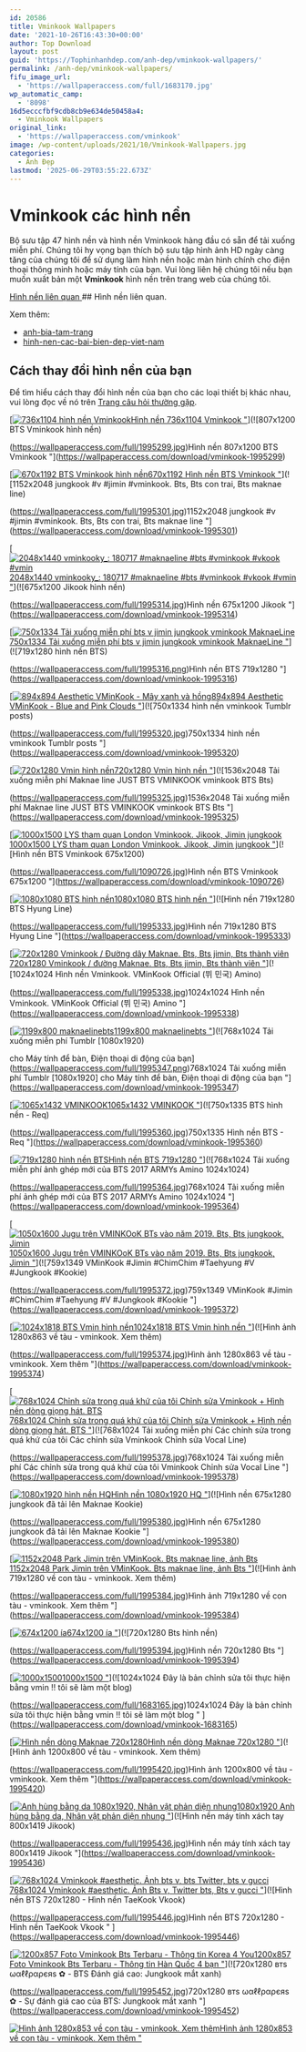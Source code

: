 ```yaml
---
id: 20586
title: Vminkook Wallpapers
date: '2021-10-26T16:43:30+00:00'
author: Top Download
layout: post
guid: 'https://Tophinhanhdep.com/anh-dep/vminkook-wallpapers/'
permalink: /anh-dep/vminkook-wallpapers/
fifu_image_url:
  - 'https://wallpaperaccess.com/full/1683170.jpg'
wp_automatic_camp:
  - '8098'
16d5ecccfbf9cdb8cb9e634de50458a4:
  - Vminkook Wallpapers
original_link:
  - 'https://wallpaperaccess.com/vminkook'
image: /wp-content/uploads/2021/10/Vminkook-Wallpapers.jpg
categories:
  - Ảnh Đẹp
lastmod: '2025-06-29T03:55:22.673Z'
---
```

# Vminkook các hình nền

Bộ sưu tập 47 hình nền và hình nền Vminkook hàng đầu có sẵn để tải xuống miễn phí. Chúng tôi hy vọng bạn thích bộ sưu tập hình ảnh HD ngày càng tăng của chúng tôi để sử dụng làm hình nền hoặc màn hình chính cho điện thoại thông minh hoặc máy tính của bạn. Vui lòng liên hệ chúng tôi nếu bạn muốn xuất bản một **Vminkook** hình nền trên trang web của chúng tôi.

[Hình nền liên quan ](#related) ## Hình nền liên quan.

   
 Xem thêm:

   
- [anh-bia-tam-trang](https://tophinhanhdep.com/anh-bia/anh-bia-tam-trang/)
- [hinh-nen-cac-bai-bien-dep-viet-nam](https://tophinhanhdep.com/anh-dep/hinh-nen-cac-bai-bien-dep-viet-nam/)

## Cách thay đổi hình nền của bạn

Để tìm hiểu cách thay đổi hình nền của bạn cho các loại thiết bị khác nhau, vui lòng đọc về nó trên [Trang câu hỏi thường gặp](https://tophinhanhdep.com/faq/).

  
[[![736x1104 hình nền Vminkook](https://wallpaperaccess.com/full/1683170.jpg)Hình nền 736x1104 Vminkook "](https://wallpaperaccess.com/download/vminkook-1683170)](![807x1200 BTS Vminkook hình nền)

(https://wallpaperaccess.com/full/1995299.jpg)Hình nền 807x1200 BTS Vminkook "](https://wallpaperaccess.com/download/vminkook-1995299)

[[![670x1192 BTS Vminkook hình nền](https://wallpaperaccess.com/full/1995300.jpg)670x1192 Hình nền BTS Vminkook "](https://wallpaperaccess.com/download/vminkook-1995300)](![1152x2048 jungkook #v #jimin #vminkook.  Bts, Bts con trai, Bts maknae line)

(https://wallpaperaccess.com/full/1995301.jpg)1152x2048 jungkook #v #jimin #vminkook. Bts, Bts con trai, Bts maknae line "](https://wallpaperaccess.com/download/vminkook-1995301)

[[![2048x1440 vminkooky_: 180717 #maknaeline #bts #vminkook #vkook #vmin](https://wallpaperaccess.com/full/1995304.jpg)2048x1440 vminkooky\_: 180717 #maknaeline #bts #vminkook #vkook #vmin "](https://wallpaperaccess.com/download/vminkook-1995304)](![675x1200 Jikook hình nền)

(https://wallpaperaccess.com/full/1995314.jpg)Hình nền 675x1200 Jikook "](https://wallpaperaccess.com/download/vminkook-1995314)

[[![750x1334 Tải xuống miễn phí bts v jimin jungkook vminkook MaknaeLine](https://wallpaperaccess.com/full/1995315.jpg)750x1334 Tải xuống miễn phí bts v jimin jungkook vminkook MaknaeLine "](https://wallpaperaccess.com/download/vminkook-1995315)](![719x1280 hình nền BTS)

(https://wallpaperaccess.com/full/1995316.png)Hình nền BTS 719x1280 "](https://wallpaperaccess.com/download/vminkook-1995316)

[[![894x894 Aesthetic VMinKook - Mây xanh và hồng](https://wallpaperaccess.com/full/1995317.jpg)894x894 Aesthetic VMinKook - Blue and Pink Clouds "](https://wallpaperaccess.com/download/vminkook-1995317)](![750x1334 hình nền vminkook Tumblr posts)

(https://wallpaperaccess.com/full/1995320.jpg)750x1334 hình nền vminkook Tumblr posts "](https://wallpaperaccess.com/download/vminkook-1995320)

[[![720x1280 Vmin hình nền](https://wallpaperaccess.com/full/1683063.jpg)720x1280 Vmin hình nền "](https://wallpaperaccess.com/download/vminkook-1683063)](![1536x2048 Tải xuống miễn phí Maknae line JUST BTS VMINKOOK vminkook BTS Bts)

(https://wallpaperaccess.com/full/1995325.jpg)1536x2048 Tải xuống miễn phí Maknae line JUST BTS VMINKOOK vminkook BTS Bts "](https://wallpaperaccess.com/download/vminkook-1995325)

[[![1000x1500 LYS tham quan London Vminkook.  Jikook, Jimin jungkook](https://wallpaperaccess.com/full/1995328.jpg)1000x1500 LYS tham quan London Vminkook. Jikook, Jimin jungkook "](https://wallpaperaccess.com/download/vminkook-1995328)](![Hình nền BTS Vminkook 675x1200)

(https://wallpaperaccess.com/full/1090726.jpg)Hình nền BTS Vminkook 675x1200 "](https://wallpaperaccess.com/download/vminkook-1090726)

[[![1080x1080 BTS hình nền](https://wallpaperaccess.com/full/1995330.jpg)1080x1080 BTS hình nền "](https://wallpaperaccess.com/download/vminkook-1995330)](![Hình nền 719x1280 BTS Hyung Line)

(https://wallpaperaccess.com/full/1995333.jpg)Hình nền 719x1280 BTS Hyung Line "](https://wallpaperaccess.com/download/vminkook-1995333)

[[![720x1280 Vminkook / Đường dây Maknae.  Bts, Bts jimin, Bts thành viên](https://wallpaperaccess.com/full/1995336.jpg)720x1280 Vminkook / đường Maknae. Bts, Bts jimin, Bts thành viên "](https://wallpaperaccess.com/download/vminkook-1995336)](![1024x1024 Hình nền Vminkook.  VMinKook Official (뷔 민국) Amino)

(https://wallpaperaccess.com/full/1995338.jpg)1024x1024 Hình nền Vminkook. VMinKook Official (뷔 민국) Amino "](https://wallpaperaccess.com/download/vminkook-1995338)

[[![1199x800 maknaelinebts](https://wallpaperaccess.com/full/1995343.jpg)1199x800 maknaelinebts "](https://wallpaperaccess.com/download/vminkook-1995343)](![768x1024 Tải xuống miễn phí Tumblr [1080x1920)

 cho Máy tính để bàn, Điện thoại di động của bạn](https://wallpaperaccess.com/full/1995347.png)768x1024 Tải xuống miễn phí Tumblr \[1080x1920\] cho Máy tính để bàn, Điện thoại di động của bạn "](https://wallpaperaccess.com/download/vminkook-1995347)

[[![1065x1432 VMINKOOK](https://wallpaperaccess.com/full/1995357.jpg)1065x1432 VMINKOOK "](https://wallpaperaccess.com/download/vminkook-1995357)](![750x1335 BTS hình nền - Req)

(https://wallpaperaccess.com/full/1995360.jpg)750x1335 Hình nền BTS - Req "](https://wallpaperaccess.com/download/vminkook-1995360)

[[![719x1280 hình nền BTS](https://wallpaperaccess.com/full/1995362.png)Hình nền BTS 719x1280 "](https://wallpaperaccess.com/download/vminkook-1995362)](![768x1024 Tải xuống miễn phí ảnh ghép mới của BTS 2017 ARMYs Amino 1024x1024)

(https://wallpaperaccess.com/full/1995364.jpg)768x1024 Tải xuống miễn phí ảnh ghép mới của BTS 2017 ARMYs Amino 1024x1024 "](https://wallpaperaccess.com/download/vminkook-1995364)

[[![1050x1600 Jugu trên VMINKOoK BTs vào năm 2019. Bts, Bts jungkook, Jimin](https://wallpaperaccess.com/full/1995370.jpg)1050x1600 Jugu trên VMINKOoK BTs vào năm 2019. Bts, Bts jungkook, Jimin "](https://wallpaperaccess.com/download/vminkook-1995370)](![759x1349 VMinKook #Jimin #ChimChim #Taehyung #V #Jungkook #Kookie)

(https://wallpaperaccess.com/full/1995372.jpg)759x1349 VMinKook #Jimin #ChimChim #Taehyung #V #Jungkook #Kookie "](https://wallpaperaccess.com/download/vminkook-1995372)

[[![1024x1818 BTS Vmin hình nền](https://wallpaperaccess.com/full/1683062.jpg)1024x1818 BTS Vmin hình nền "](https://wallpaperaccess.com/download/vminkook-1683062)](![Hình ảnh 1280x863 về tàu - vminkook.  Xem thêm)

(https://wallpaperaccess.com/full/1995374.jpg)Hình ảnh 1280x863 về tàu - vminkook. Xem thêm "](https://wallpaperaccess.com/download/vminkook-1995374)

[[![768x1024 Chỉnh sửa trong quá khứ của tôi Chỉnh sửa Vminkook + Hình nền dòng giọng hát.  BTS](https://wallpaperaccess.com/full/1995376.jpg)768x1024 Chỉnh sửa trong quá khứ của tôi Chỉnh sửa Vminkook + Hình nền dòng giọng hát. BTS "](https://wallpaperaccess.com/download/vminkook-1995376)](![768x1024 Tải xuống miễn phí Các chỉnh sửa trong quá khứ của tôi Các chỉnh sửa Vminkook Chỉnh sửa Vocal Line)

(https://wallpaperaccess.com/full/1995378.jpg)768x1024 Tải xuống miễn phí Các chỉnh sửa trong quá khứ của tôi Vminkook Chỉnh sửa Vocal Line "](https://wallpaperaccess.com/download/vminkook-1995378)

[[![1080x1920 hình nền HQ](https://wallpaperaccess.com/full/1995379.png)Hình nền 1080x1920 HQ "](https://wallpaperaccess.com/download/vminkook-1995379)](![Hình nền 675x1280 jungkook đã tải lên Maknae Kookie)

(https://wallpaperaccess.com/full/1995380.jpg)Hình nền 675x1280 jungkook đã tải lên Maknae Kookie "](https://wallpaperaccess.com/download/vminkook-1995380)

[[![1152x2048 Park Jimin trên VMinKook.  Bts maknae line, ảnh Bts](https://wallpaperaccess.com/full/1995383.jpg)1152x2048 Park Jimin trên VMinKook. Bts maknae line, ảnh Bts "](https://wallpaperaccess.com/download/vminkook-1995383)](![Hình ảnh 719x1280 về con tàu - vminkook.  Xem thêm)

(https://wallpaperaccess.com/full/1995384.jpg)Hình ảnh 719x1280 về con tàu - vminkook. Xem thêm "](https://wallpaperaccess.com/download/vminkook-1995384)

[[![674x1200 ía](https://wallpaperaccess.com/full/1995388.jpg)674x1200 ía "](https://wallpaperaccess.com/download/vminkook-1995388)](![720x1280 Bts hình nền)

(https://wallpaperaccess.com/full/1995394.jpg)Hình nền 720x1280 Bts "](https://wallpaperaccess.com/download/vminkook-1995394)

[[![1000x1500 ](https://wallpaperaccess.com/full/1995400.jpg)1000x1500 "](https://wallpaperaccess.com/download/vminkook-1995400)](![1024x1024 Đây là bản chỉnh sửa tôi thực hiện bằng vmin !!  tôi sẽ làm một blog)

(https://wallpaperaccess.com/full/1683165.jpg)1024x1024 Đây là bản chỉnh sửa tôi thực hiện bằng vmin !! tôi sẽ làm một blog " ](https://wallpaperaccess.com/download/vminkook-1683165)

[[![Hình nền dòng Maknae 720x1280](https://wallpaperaccess.com/full/1995418.jpg)Hình nền dòng Maknae 720x1280 "](https://wallpaperaccess.com/download/vminkook-1995418)](![Hình ảnh 1200x800 về tàu - vminkook.  Xem thêm)

(https://wallpaperaccess.com/full/1995420.jpg)Hình ảnh 1200x800 về tàu - vminkook. Xem thêm "](https://wallpaperaccess.com/download/vminkook-1995420)

[[![Anh hùng bằng da 1080x1920, Nhân vật phản diện nhung](https://wallpaperaccess.com/full/1995430.png)1080x1920 Anh hùng bằng da, Nhân vật phản diện nhung "](https://wallpaperaccess.com/download/vminkook-1995430)](![Hình nền máy tính xách tay 800x1419 Jikook)

(https://wallpaperaccess.com/full/1995436.jpg)Hình nền máy tính xách tay 800x1419 Jikook "](https://wallpaperaccess.com/download/vminkook-1995436)

[[![768x1024 Vminkook #aesthetic.  Ảnh bts v, bts Twitter, bts v gucci](https://wallpaperaccess.com/full/1995438.jpg)768x1024 Vminkook #aesthetic. Ảnh Bts v, Twitter bts, Bts v gucci "](https://wallpaperaccess.com/download/vminkook-1995438)](![Hình nền BTS 720x1280 - Hình nền TaeKook Vkook)

(https://wallpaperaccess.com/full/1995446.jpg)Hình nền BTS 720x1280 - Hình nền TaeKook Vkook " ](https://wallpaperaccess.com/download/vminkook-1995446)

[[![1200x857 Foto Vminkook Bts Terbaru - Thông tin Korea 4 You](https://wallpaperaccess.com/full/1995449.jpg)1200x857 Foto Vminkook Bts Terbaru - Thông tin Hàn Quốc 4 bạn "](https://wallpaperaccess.com/download/vminkook-1995449)](![720x1280 втs ωαℓℓραρєяs ✿ - BTS Đánh giá cao: Jungkook mắt xanh)

(https://wallpaperaccess.com/full/1995452.jpg)720x1280 втs ωαℓℓραρєяs ✿ - Sự đánh giá cao của BTS: Jungkook mắt xanh "](https://wallpaperaccess.com/download/vminkook-1995452)

[![Hình ảnh 1280x853 về con tàu - vminkook.  Xem thêm](https://wallpaperaccess.com/full/1995455.jpg)Hình ảnh 1280x853 về con tàu - vminkook. Xem thêm "](https://wallpaperaccess.com/download/vminkook-1995455)
